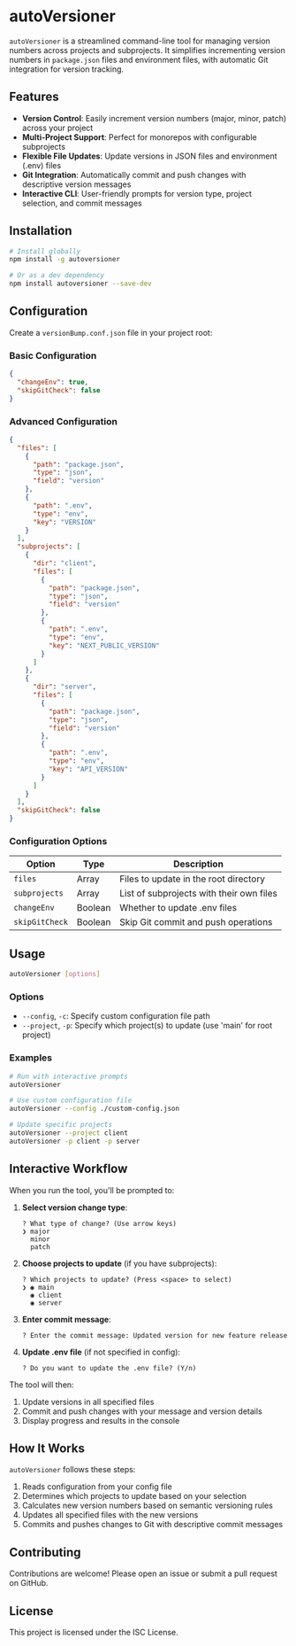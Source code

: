 # autoVersioner

`autoVersioner` is a streamlined command-line tool for managing version numbers across projects and subprojects. It simplifies incrementing version numbers in `package.json` files and environment files, with automatic Git integration for version tracking.

## Features

- **Version Control**: Easily increment version numbers (major, minor, patch) across your project
- **Multi-Project Support**: Perfect for monorepos with configurable subprojects 
- **Flexible File Updates**: Update versions in JSON files and environment (.env) files
- **Git Integration**: Automatically commit and push changes with descriptive version messages
- **Interactive CLI**: User-friendly prompts for version type, project selection, and commit messages

## Installation

```sh
# Install globally
npm install -g autoversioner

# Or as a dev dependency
npm install autoversioner --save-dev
```

## Configuration

Create a `versionBump.conf.json` file in your project root:

### Basic Configuration

```json
{
  "changeEnv": true,
  "skipGitCheck": false
}
```

### Advanced Configuration

```json
{
  "files": [
    {
      "path": "package.json",
      "type": "json",
      "field": "version"
    },
    {
      "path": ".env",
      "type": "env",
      "key": "VERSION"
    }
  ],
  "subprojects": [
    {
      "dir": "client",
      "files": [
        {
          "path": "package.json",
          "type": "json",
          "field": "version"
        },
        {
          "path": ".env",
          "type": "env",
          "key": "NEXT_PUBLIC_VERSION"
        }
      ]
    },
    {
      "dir": "server",
      "files": [
        {
          "path": "package.json",
          "type": "json",
          "field": "version"
        },
        {
          "path": ".env",
          "type": "env",
          "key": "API_VERSION"
        }
      ]
    }
  ],
  "skipGitCheck": false
}
```

### Configuration Options

| Option | Type | Description |
|--------|------|-------------|
| `files` | Array | Files to update in the root directory |
| `subprojects` | Array | List of subprojects with their own files |
| `changeEnv` | Boolean | Whether to update .env files |
| `skipGitCheck` | Boolean | Skip Git commit and push operations |

## Usage

```sh
autoVersioner [options]
```

### Options

- `--config`, `-c`: Specify custom configuration file path
- `--project`, `-p`: Specify which project(s) to update (use 'main' for root project)

### Examples

```sh
# Run with interactive prompts
autoVersioner

# Use custom configuration file
autoVersioner --config ./custom-config.json

# Update specific projects
autoVersioner --project client
autoVersioner -p client -p server
```

## Interactive Workflow

When you run the tool, you'll be prompted to:

1. **Select version change type**:
   ```
   ? What type of change? (Use arrow keys)
   ❯ major
     minor
     patch
   ```

2. **Choose projects to update** (if you have subprojects):
   ```
   ? Which projects to update? (Press <space> to select)
   ❯ ◉ main
     ◉ client
     ◉ server
   ```

3. **Enter commit message**:
   ```
   ? Enter the commit message: Updated version for new feature release
   ```

4. **Update .env file** (if not specified in config):
   ```
   ? Do you want to update the .env file? (Y/n)
   ```

The tool will then:
1. Update versions in all specified files
2. Commit and push changes with your message and version details
3. Display progress and results in the console

## How It Works

`autoVersioner` follows these steps:

1. Reads configuration from your config file
2. Determines which projects to update based on your selection
3. Calculates new version numbers based on semantic versioning rules
4. Updates all specified files with the new versions
5. Commits and pushes changes to Git with descriptive commit messages

## Contributing

Contributions are welcome! Please open an issue or submit a pull request on GitHub.

## License

This project is licensed under the ISC License.
